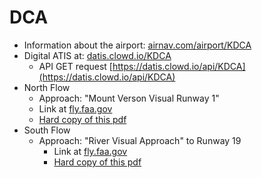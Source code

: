 # DCA

* Information about the airport: [airnav.com/airport/KDCA](https://www.airnav.com/airport/KDCA)
* Digital ATIS at: [datis.clowd.io/KDCA](https://datis.clowd.io/KDCA)
  * API GET request [https://datis.clowd.io/api/KDCA](https://datis.clowd.io/api/KDCA)
* North Flow
  * Approach: "Mount Verson Visual Runway 1"
  * Link at [fly.faa.gov](https://www.fly.faa.gov/Information/east/zdc/dca/atcCharts/DCA_CVFP_00443MOUNTVERNON_VIS1.pdf)
  * [Hard copy of this pdf](./resources/DCA_CVFP_00443MOUNTVERNON_VIS1.pdf)
* South Flow 
  * Approach:  "River Visual Approach" to Runway 19
    * Link at [fly.faa.gov](https://www.fly.faa.gov/Information/east/zdc/dca/atcCharts/DCA_CVFP_00443RIVER_VIS19.pdf)
    * [Hard copy of this pdf](./resources/DCA_CVFP_00443RIVER_VIS19.pdf)